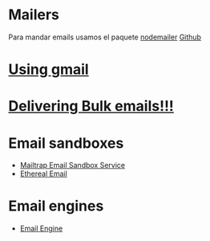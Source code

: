 # Mailers

Para mandar emails usamos el paquete [nodemailer](https://nodemailer.com/usage/)
[Github](https://github.com/nodemailer/nodemailer/)

# [Using gmail](https://nodemailer.com/usage/using-gmail/)

# [Delivering Bulk emails!!!](https://nodemailer.com/usage/bulk-mail/)

# Email sandboxes
* [Mailtrap Email Sandbox Service](https://mailtrap.io/)
* [Ethereal Email](https://ethereal.email/)


# Email engines
* [Email Engine](https://emailengine.app/)